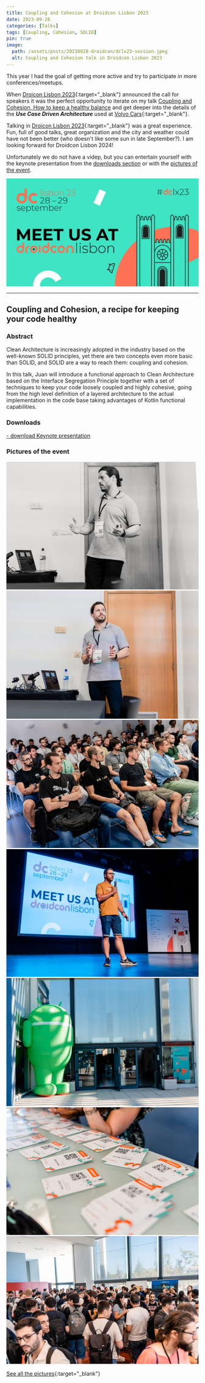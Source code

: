 ```yaml
---
title: Coupling and Cohesion at Droidcon Lisbon 2023
date: 2023-09-28
categories: [Talks]
tags: [Coupling, Cohesion, SOLID]
pin: true
image:
  path: /assets/posts/20230928-droidcon/dclx23-session.jpeg
  alt: Coupling and Cohesion talk in Droidcon Lisbon 2023
---
```


This year I had the goal of getting more active and try to participate in more conferences/meetups.

When [Droicon Lisbon 2023](https://www.lisbon.droidcon.com/){:target="_blank"} announced the call for speakers it was 
the perfect opportunity to iterate on my talk 
[Coupling and Cohesion, How to keep a healthy balance](../gdg-volvo-coupling-cohesion) and get deeper into the details 
of the _**Use Case Driven Architecture**_ used at [Volvo Cars](https://www.volvocars.com/){:target="_blank"}. 

Talking in [Droicon Lisbon 2023](https://www.lisbon.droidcon.com/){:target="_blank"} was a great experience. Fun, full 
of good talks, great organization and the city and weather could have not been better (who doesn't like some sun in late 
September?). I am looking forward for Droidcon Lisbon 2024! 

Unfortunately we do not have a videp, but you can entertain yourself with the keynote presentation from the 
[downloads section](#-downloads) or with the [pictures of the event](#pictures-of-the-event).

![Coupling and Cohesion talk in Droidcon Lisbon 2023](/assets/posts/20230928-droidcon/dclx23.jpeg)

---

## Coupling and Cohesion, a recipe for keeping your code healthy

### Abstract
Clean Architecture is increasingly adopted in the industry based on the well-known SOLID principles, 
yet there are two concepts even more basic than SOLID, and SOLID are a way to reach them: coupling and cohesion.

In this talk, Juan will introduce a functional approach to Clean Architecture based on the Interface Segregation 
Principle together with a set of techniques to keep your code loosely coupled and highly cohesive, going from 
the high level definition of a layered architecture to the actual implementation in the code base taking advantages 
of Kotlin functional capabilities.

### <i class="fa-solid fa-download"></i> Downloads

<a href="/assets/posts/20230928-droidcon/dclx23 - Coupling and Cohesion.key"
title="download Coupling and Cohesion.key"
download="[dekoupled][Chiaradia Juan][dclx23] Coupling and Cohesion.key">
 <i class="fa-solid fa-download"></i> - download Keynote presentation <i class="fa-solid fa-file"></i>
</a>

### Pictures of the event

![pic1](/assets/posts/20230928-droidcon/pic1.jpg)
![pic2](/assets/posts/20230928-droidcon/pic2.jpg)
![pic3](/assets/posts/20230928-droidcon/pic3.jpg)
![pic4](/assets/posts/20230928-droidcon/pic4.jpg)
![pic5](/assets/posts/20230928-droidcon/pic5.jpg)
![pic6](/assets/posts/20230928-droidcon/pic6.jpg)
![pic7](/assets/posts/20230928-droidcon/pic7.jpg)

[See all the pictures](https://flic.kr/s/aHBqjAY3ry){:target="_blank"}





